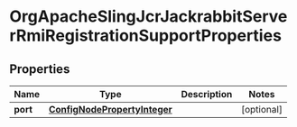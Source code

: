 
# OrgApacheSlingJcrJackrabbitServerRmiRegistrationSupportProperties

## Properties
Name | Type | Description | Notes
------------ | ------------- | ------------- | -------------
**port** | [**ConfigNodePropertyInteger**](ConfigNodePropertyInteger.md) |  |  [optional]



